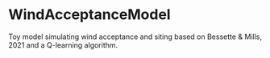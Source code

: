 # WindAcceptanceModel
Toy model simulating wind acceptance and siting based on Bessette &amp; Mills, 2021 and a Q-learning algorithm.
